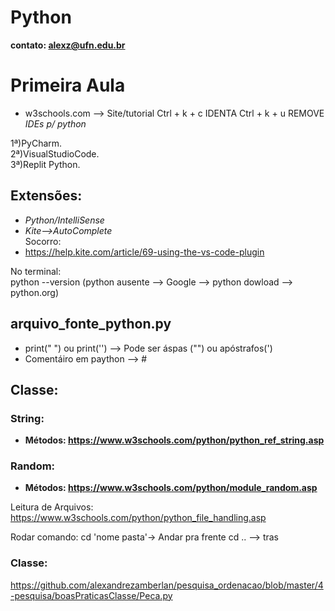 # Python
 **contato: alexz@ufn.edu.br**
# **Primeira Aula**

- w3schools.com --> Site/tutorial
Ctrl + k + c IDENTA
Ctrl + k + u REMOVE
*IDEs p/ python*

1ª)PyCharm.  
2ª)VisualStudioCode.  
3ª)Replit Python.  

## Extensões:
- *Python/IntelliSense*  
- *Kite-->AutoComplete*   
Socorro:  
- https://help.kite.com/article/69-using-the-vs-code-plugin  

No terminal:  
python --version
(python ausente --> Google --> python dowload --> python.org)  
## **arquivo_fonte_python.py**  
- print(" ") ou print('') --> Pode ser áspas ("") ou apóstrafos(')  
- Comentáiro em paython --> #


## **Classe:** 
### String:
- **Métodos: https://www.w3schools.com/python/python_ref_string.asp**  
### Random:
- **Métodos: https://www.w3schools.com/python/module_random.asp**


Leitura de Arquivos: https://www.w3schools.com/python/python_file_handling.asp

Rodar comando:
cd 'nome pasta'-> Andar pra frente
cd .. --> tras

### Classe:
https://github.com/alexandrezamberlan/pesquisa_ordenacao/blob/master/4-pesquisa/boasPraticasClasse/Peca.py